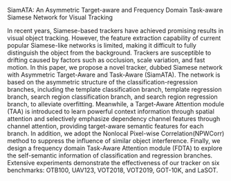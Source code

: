 SiamATA: An Asymmetric Target-aware and Frequency Domain Task-aware Siamese Network for Visual Tracking

In recent years, Siamese-based trackers have achieved promising results in visual object tracking. However, the feature extraction capability of current popular Siamese-like networks is limited, making it difficult to fully distinguish the object from the background. Trackers are susceptible to drifting caused by factors such as occlusion, scale variation, and fast motion. In this paper, we propose a novel tracker, dubbed Siamese network with Asymmetric Target-Aware and Task-Aware (SiamATA). The network is based on the asymmetric structure of the classification-regression branches, including the template classification branch, template regression branch, search region classification branch, and search region regression branch, to alleviate overfitting. Meanwhile, a Target-Aware Attention module (TAA) is introduced to learn powerful context information through spatial attention and selectively emphasize dependency channel features through channel attention, providing target-aware semantic features for each branch. In addition, we adopt the Nonlocal Pixel-wise Correlation(NPWCorr) method to suppress the influence of similar object interference. Finally, we design a frequency domain Task-Aware Attention module (FDTA) to explore the self-semantic information of classification and regression branches. Extensive experiments demonstrate the effectiveness of our tracker on six benchmarks: OTB100, UAV123, VOT2018, VOT2019, GOT-10K, and LaSOT.
